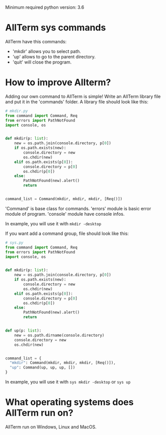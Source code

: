 Minimum required python version: 3.6

# AllTerm sys commands
AllTerm have this commands:
- 'mkdir' allows you to select path.
- 'up' allows to go to the parent directory.
- 'quit' will close the program.

# How to improve Allterm?
Adding our own command to AllTerm is simple! Write an AllTerm library file and put it in the 'commands' folder. A library file should look like this:

```python
# mkdir.py
from command import Command, Req
from errors import PathNotFound
import console, os


def mkdir(p: list):
    new = os.path.join(console.directory, p[0])
    if os.path.exists(new):
        console.directory = new
        os.chdir(new)
    elif os.path.exists(p[0]):
        console.directory = p[0]
        os.chdir(p[0])
    else:
        PathNotFound(new).alert()
        return


command_list = Command(mkdir, mkdir, mkdir, [Req()])
```

'Command' is base class for commands. 'errors' module is basic error module of program. 'console' module have console infos.

In example, you will use it with `mkdir -desktop`

If you want add a command group, file should look like this:
```python
# sys.py
from command import Command, Req
from errors import PathNotFound
import console, os


def mkdir(p: list):
    new = os.path.join(console.directory, p[0])
    if os.path.exists(new):
        console.directory = new
        os.chdir(new)
    elif os.path.exists(p[0]):
        console.directory = p[0]
        os.chdir(p[0])
    else:
        PathNotFound(new).alert()
        return


def up(p: list):
    new = os.path.dirname(console.directory)
    console.directory = new
    os.chdir(new)


command_list = {
  "mkdir": Command(mkdir, mkdir, mkdir, [Req()]),
  "up": Command(up, up, up, [])
}
```
In example, you will use it with `sys mkdir -desktop` or `sys up`

# What operating systems does AllTerm run on?
AllTerm run on Windows, Linux and MacOS.
